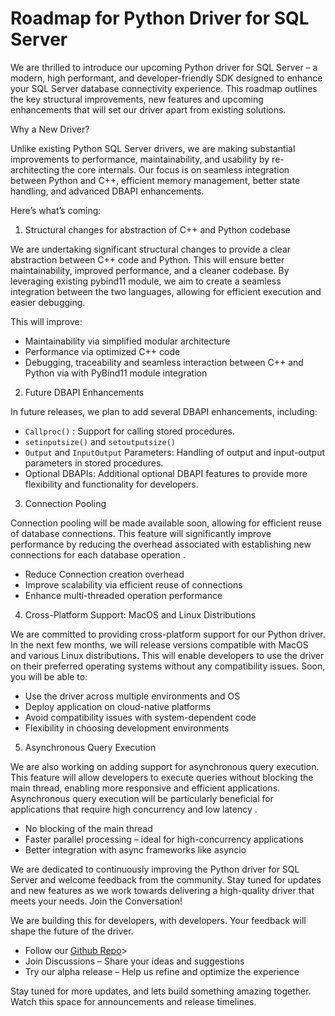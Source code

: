 # Roadmap for Python Driver for SQL Server

We are thrilled to introduce our upcoming Python driver for SQL Server – a modern, high performant, and developer-friendly SDK designed to enhance your SQL Server database connectivity experience. This roadmap outlines the key structural improvements, new features and upcoming enhancements that will set our driver apart from existing solutions.

Why a New Driver?

Unlike existing Python SQL Server drivers, we are making substantial improvements to performance, maintainability, and usability by re-architecting the core internals. Our focus is on seamless integration between Python and C++, efficient memory management, better state handling, and advanced DBAPI enhancements.

Here’s what’s coming:


1. Structural changes for abstraction of C++ and Python codebase
 
We are undertaking significant structural changes to provide a clear abstraction between C++ code and Python. This will ensure better maintainability, improved performance, and a cleaner codebase. By leveraging existing pybind11 module, we aim to create a seamless integration between the two languages, allowing for efficient execution and easier debugging.

This will improve:
- Maintainability via simplified modular architecture
- Performance via optimized C++ code
- Debugging, traceability and seamless interaction between C++ and Python via with PyBind11 module integration


2. Future DBAPI Enhancements

In future releases, we plan to add several DBAPI enhancements, including:
- `Callproc()` : Support for calling stored procedures.   
- `setinputsize()` and `setoutputsize()`
- `Output` and `InputOutput` Parameters: Handling of output and input-output parameters in stored procedures.
- Optional DBAPIs: Additional optional DBAPI features to provide more flexibility and functionality for developers.

3. Connection Pooling

Connection pooling will be made available soon, allowing for efficient reuse of database connections. This feature will significantly improve performance by reducing the overhead associated with establishing new connections for each database operation .
- Reduce Connection creation overhead
- Improve scalability via efficient reuse of connections
- Enhance multi-threaded operation performance

4. Cross-Platform Support: MacOS and Linux Distributions 

We are committed to providing cross-platform support for our Python driver. In the next few months, we will release versions compatible with MacOS and various Linux distributions. This will enable developers to use the driver on their preferred operating systems without any compatibility issues. 
Soon, you will be able to:
- Use the driver across multiple environments and OS
- Deploy application on cloud-native platforms
- Avoid compatibility issues with system-dependent code
- Flexibility in choosing development environments


5. Asynchronous Query Execution

We are also working on adding support for asynchronous query execution. This feature will allow developers to execute queries without blocking the main thread, enabling more responsive and efficient applications. Asynchronous query execution will be particularly beneficial for applications that require high concurrency and low latency  .
- No blocking of the main thread
- Faster parallel processing – ideal for high-concurrency applications
- Better integration with async frameworks like asyncio


We are dedicated to continuously improving the Python driver for SQL Server and welcome feedback from the community. Stay tuned for updates and new features as we work towards delivering a high-quality driver that meets your needs.
Join the Conversation!

We are building this for developers, with developers. Your feedback will shape the future of the driver.
- Follow our [Github Repo](https://github.com/microsoft/mssql-python)>
- Join Discussions – Share your ideas and suggestions
- Try our alpha release – Help us refine and optimize the experience

Stay tuned for more updates, and lets build something amazing together.
Watch this space for announcements and release timelines.



